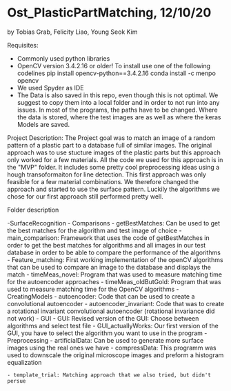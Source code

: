 # Ost_PlasticPartMatching, 12/10/20
by Tobias Grab, Felicity Liao, Young Seok Kim

Requisites:
- Commonly used python libraries
- OpenCV version 3.4.2.16 or older!
	To install use one of the following codelines
		pip install opencv-python==3.4.2.16
		conda install -c menpo opencv
- We used Spyder as IDE
- The Data is also saved in this repo, even though this is not optimal. We suggest to copy them into a local folder and in order to not run into any issues.
  In most of the programs, the paths have to be changed. Where the data is stored, where the test images are as well as where the keras Models are saved. 




Project Description:
The Project goal was to match an image of a random pattern of a plastic part to a database full of similar images. 
The original approach was to use stucture images of the plastic parts but this approach only worked for a few materials. All the code we used for this approach
is in the "MVP" folder. It includes some pretty cool preprocessing ideas using a hough transoformaiton for line detection. This first approach was only feasible
for a few material combinations. We therefore changed the approach and started to use the surface pattern.
Luckily the algorithms we chose for our first approach still performed pretty well.

Folder description

-SurfaceRecognition
	- Comparisons
		- getBestMatches: Can be used to get the best matches for the algorithm and test image of choice
		- main_comparison: Framework that uses the code of getBestMatches in order to get the best matches for algorithms and all images in our test database
				   in order to be able to compare the performance of the algorithms
		- Feature_matching: First working implementation of the openCV algorithms that can be used to compare an image to the database and displays the match
		- timeMeas_novel: Program that was used to measure matching time for the autoencoder approaches
		- timeMeas_oldButGold: Program that was used to measure matching time for the OpenCV algorithms
	- CreatingModels
		- autoencoder: Code that can be used to create a convolutional autoencoder
		- autoencoder_invariant: Code that was to create a rotational invariant convolutional autoencoder (rotational invariance did not work)
	- GUI
		- GUI: Revised version of the GUI: Choose between algorithms and select test file
		- GUI_actuallyWorks: Our first version of the GUI, you have to select the algorithm you want to use in the program
	- Preprocessing
		- artificialData: Can be used to generate more surface images using the real ones we have
		- compressData: This programm was used to downscale the original microscope images and preform a histogram equalization
		
	- template_trial: Matching approach that we also tried, but didn't persue